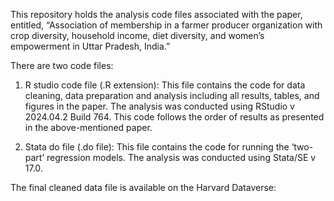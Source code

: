 This repository holds the analysis code files associated with the paper, entitled, “Association of membership in a farmer producer organization with crop diversity, household income, diet diversity, and women’s empowerment in Uttar Pradesh, India.” 

There are two code files:

1.	R studio code file (.R extension): This file contains the code for data cleaning, data preparation and analysis including all results, tables, and figures in the paper. The analysis was conducted using RStudio v 2024.04.2 Build 764. This code follows the order of results as presented in the above-mentioned paper. 
 
2.	Stata do file (.do file): This file contains the code for running the ‘two-part’ regression models. The analysis was conducted using Stata/SE v 17.0.

The final cleaned data file is available on the Harvard Dataverse: 
